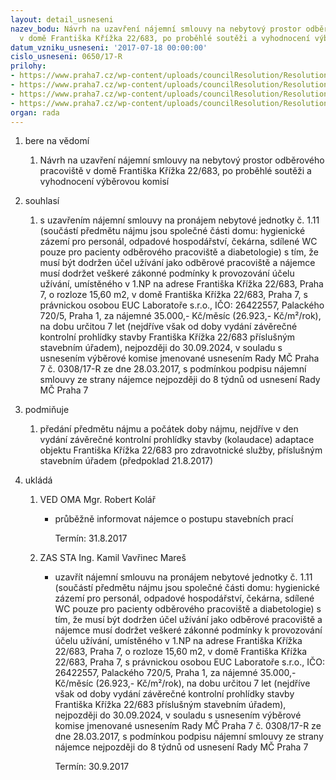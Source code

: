 ```yaml
---
layout: detail_usneseni
nazev_bodu: Návrh na uzavření nájemní smlouvy na nebytový prostor odběrového pracoviště
  v domě Františka Křížka 22/683, po proběhlé soutěži a vyhodnocení výběrovou komisí
datum_vzniku_usneseni: '2017-07-18 00:00:00'
cislo_usneseni: 0650/17-R
prilohy:
- https://www.praha7.cz/wp-content/uploads/councilResolution/Resolutions/29117/export/01_683EUC~226342.docx
- https://www.praha7.cz/wp-content/uploads/councilResolution/Resolutions/29117/export/02_683EUC~226341.pdf
- https://www.praha7.cz/wp-content/uploads/councilResolution/Resolutions/29117/export/03_683EUC~226340.pdf
- https://www.praha7.cz/wp-content/uploads/councilResolution/Resolutions/29117/export/export~295671.pdf
organ: rada
---
```

<ol id="urzList" class="urzList_view"><li class="urzClass1" id=""><span name="1">bere na vědomí</span><ol class="urzOlClass"><li class="urzClass2" id="" style="text-align: left;"><span><p>Návrh na uzavření nájemní smlouvy na nebytový prostor odběrového pracoviště v domě Františka Křížka 22/683, po proběhlé soutěži a vyhodnocení výběrovou komisí</p></span></li></ol></li><li class="urzClass1" id=""><span name="26">souhlasí</span><ol class="urzOlClass"><li class="urzClass2" id="" style="text-align: left;"><span><p>s uzavřením nájemní smlouvy na pronájem nebytové jednotky č. 1.11 (součástí předmětu nájmu jsou společné části domu: hygienické zázemí pro personál, odpadové hospodářství, čekárna, sdílené WC pouze pro pacienty odběrového pracoviště a diabetologie) s tím, že musí být dodržen účel užívání jako odběrové pracoviště a nájemce musí dodržet veškeré zákonné podmínky k provozování účelu užívání, umístěného v 1.NP na adrese Františka Křížka 22/683, Praha 7, o rozloze 15,60 m2, v domě Františka Křížka 22/683, Praha 7, s právnickou osobou EUC Laboratoře s.r.o., IČO: 26422557, Palackého 720/5, Praha 1, za nájemné 35.000,- Kč/měsíc (26.923,- Kč/m²/rok), na dobu určitou 7 let (nejdříve však od doby vydání závěrečné kontrolní prohlídky stavby Františka Křížka 22/683 příslušným stavebním úřadem), nejpozději do 30.09.2024, v souladu s usnesením výběrové komise jmenované usnesením Rady MČ Praha 7 č. 0308/17-R ze dne 28.03.2017, s podmínkou podpisu nájemní smlouvy ze strany nájemce nejpozději do 8 týdnů od usnesení Rady MČ Praha 7<br></p></span></li></ol></li><li class="urzClass1" id=""><span name="58">podmiňuje</span><ol class="urzOlClass"><li class="urzClass2" id="" style="text-align: left;"><span><p>předání předmětu nájmu a počátek doby nájmu, nejdříve v den vydání závěrečné kontrolní prohlídky stavby (kolaudace) adaptace objektu Františka Křížka 22/683 pro zdravotnické služby, příslušným stavebním úřadem (předpoklad 21.8.2017)<br></p></span></li></ol></li><li class="urzClass1" id="urzUkoly"><span name="1">ukládá</span><ol class="urzOlClass"><li class="urzClass2"><span><p>VED OMA Mgr. Robert Kolář</p></span><ul class="urzUlClass"><li class="urzClass3"><span><p>průběžně informovat nájemce o postupu stavebních prací</p></span><span class="urzUkolTermin">  Termín:&nbsp;31.8.2017</span></li></ul></li><li class="urzClass2"><span><p>ZAS STA Ing. Kamil Vavřinec Mareš</p></span><ul class="urzUlClass"><li class="urzClass3"><span><p>uzavřít nájemní smlouvu na pronájem nebytové jednotky č. 1.11 (součástí předmětu nájmu jsou společné části domu: hygienické zázemí pro personál, odpadové hospodářství, čekárna, sdílené WC pouze pro pacienty odběrového pracoviště a diabetologie) s tím, že musí být dodržen účel užívání jako odběrové pracoviště a nájemce musí dodržet veškeré zákonné podmínky k provozování účelu užívání, umístěného v 1.NP na adrese Františka Křížka 22/683, Praha 7, o rozloze 15,60 m2, v domě Františka Křížka 22/683, Praha 7, s právnickou osobou EUC Laboratoře s.r.o., IČO: 26422557, Palackého 720/5, Praha 1, za nájemné 35.000,- Kč/měsíc (26.923,- Kč/m²/rok), na dobu určitou 7 let (nejdříve však od doby vydání závěrečné kontrolní prohlídky stavby Františka Křížka 22/683 příslušným stavebním úřadem), nejpozději do 30.09.2024, v souladu s usnesením výběrové komise jmenované usnesením Rady MČ Praha 7 č. 0308/17-R ze dne 28.03.2017, s podmínkou podpisu nájemní smlouvy ze strany nájemce nejpozději do 8 týdnů od usnesení Rady MČ Praha 7</p></span><span class="urzUkolTermin">  Termín:&nbsp;30.9.2017</span></li></ul></li></ol></li></ol>